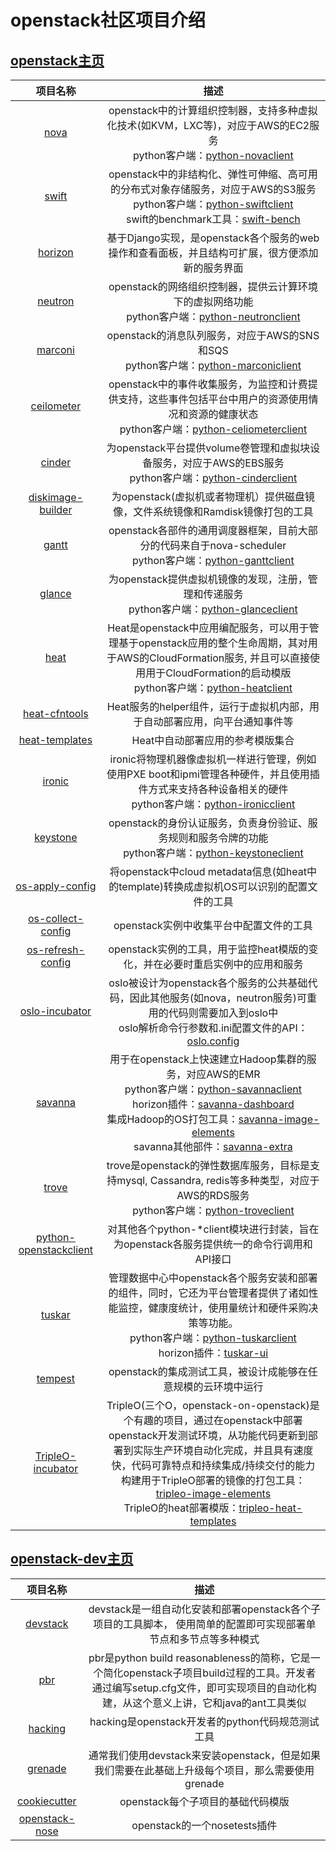 # openstack社区项目介绍

## [openstack主页](https://github.com/openstack)

| 项目名称 | 描述 |
|:---:|:---:|
| [nova](https://github.com/openstack/nova) | openstack中的计算组织控制器，支持多种虚拟化技术(如KVM，LXC等)，对应于AWS的EC2服务 <br> python客户端：[python-novaclient](https://github.com/openstack/python-novaclient)|
| [swift](https://github.com/openstack/swift) | openstack中的非结构化、弹性可伸缩、高可用的分布式对象存储服务，对应于AWS的S3服务 <br> python客户端：[python-swiftclient](https://github.com/openstack/python-swiftclient) <br> swift的benchmark工具：[swift-bench](https://github.com/openstack/swift-bench) |
| [horizon](https://github.com/openstack/horizon) | 基于Django实现，是openstack各个服务的web操作和查看面板，并且结构可扩展，很方便添加新的服务界面 |
| [neutron](https://github.com/openstack/horizon) | openstack的网络组织控制器，提供云计算环境下的虚拟网络功能 <br> python客户端：[python-neutronclient](https://github.com/openstack/python-neutronclient) |
| [marconi](https://github.com/openstack/marconi) | openstack的消息队列服务，对应于AWS的SNS和SQS <br> python客户端：[python-marconiclient](https://github.com/openstack/python-marconiclient) |
| [ceilometer](https://github.com/openstack/ceilometer) | openstack中的事件收集服务，为监控和计费提供支持，这些事件包括平台中用户的资源使用情况和资源的健康状态 <br> python客户端：[python-celiometerclient](https://github.com/openstack/python-ceilometerclient) |
| [cinder](https://github.com/openstack/cinder) | 为openstack平台提供volume卷管理和虚拟块设备服务，对应于AWS的EBS服务 <br> python客户端：[python-cinderclient](https://github.com/openstack/python-cinderclient) |
| [diskimage-builder](https://github.com/openstack/diskimage-builder) | 为openstack(虚拟机或者物理机）提供磁盘镜像，文件系统镜像和Ramdisk镜像打包的工具 |
| [gantt](https://github.com/openstack/gantt) | openstack各部件的通用调度器框架，目前大部分的代码来自于nova-scheduler <br> python客户端：[python-ganttclient](https://github.com/openstack/python-ganttclient) |
| [glance](https://github.com/openstack/glance) | 为openstack提供虚拟机镜像的发现，注册，管理和传递服务 <br> python客户端：[python-glanceclient](https://github.com/openstack/python-glanceclient)|
| [heat](https://github.com/openstack/heat) | Heat是openstack中应用编配服务，可以用于管理基于openstack应用的整个生命周期，其对用于AWS的CloudFormation服务, 并且可以直接使用用于CloudFormation的启动模版 <br> python客户端：[python-heatclient](https://github.com/openstack/python-heatclient) |
| [heat-cfntools](https://github.com/openstack/heat-cfntools) | Heat服务的helper组件，运行于虚拟机内部，用于自动部署应用，向平台通知事件等 |
| [heat-templates](https://github.com/openstack/heat-templates) | Heat中自动部署应用的参考模版集合 |
| [ironic](https://github.com/openstack/ironic) | ironic将物理机器像虚拟机一样进行管理，例如使用PXE boot和ipmi管理各种硬件，并且使用插件方式来支持各种设备相关的硬件 <br> python客户端：[python-ironicclient](https://github.com/openstack/python-ironicclient) |
| [keystone](https://github.com/openstack/keystone) | openstack的身份认证服务，负责身份验证、服务规则和服务令牌的功能 <br> python客户端：[python-keystoneclient](https://github.com/openstack/python-keystoneclient) |
| [os-apply-config](https://github.com/openstack/os-apply-config) | 将openstack中cloud metadata信息(如heat中的template)转换成虚拟机OS可以识别的配置文件的工具 |
| [os-collect-config](https://github.com/openstack/os-collect-config) | openstack实例中收集平台中配置文件的工具 |
| [os-refresh-config](https://github.com/openstack/os-refresh-config) | openstack实例的工具，用于监控heat模版的变化，并在必要时重启实例中的应用和服务 |
| [oslo-incubator](https://github.com/openstack/oslo-incubator) | oslo被设计为openstack各个服务的公共基础代码，因此其他服务(如nova，neutron服务)可重用的代码则需要加入到oslo中 <br> oslo解析命令行参数和.ini配置文件的API：[oslo.config](https://github.com/openstack/oslo.config) |
| [savanna](https://github.com/openstack/savanna) | 用于在openstack上快速建立Hadoop集群的服务，对应AWS的EMR <br> python客户端：[python-savannaclient](https://github.com/openstack/python-savannaclient) <br> horizon插件：[savanna-dashboard](https://github.com/openstack/savanna-dashboard) <br> 集成Hadoop的OS打包工具：[savanna-image-elements](https://github.com/openstack/savanna-image-elements) <br> savanna其他部件：[savanna-extra](https://github.com/openstack/savanna-extra) | 
| [trove](https://github.com/openstack/trove) | trove是openstack的弹性数据库服务，目标是支持mysql, Cassandra, redis等多种类型，对应于AWS的RDS服务 <br> python客户端：[python-troveclient](https://github.com/openstack/python-troveclient) |
| [python-openstackclient](https://github.com/openstack/python-openstackclient) | 对其他各个python-*client模块进行封装，旨在为openstack各服务提供统一的命令行调用和API接口 |
| [tuskar](https://github.com/openstack/tuskar) | 管理数据中心中openstack各个服务安装和部署的组件，同时，它还为平台管理者提供了诸如性能监控，健康度统计，使用量统计和硬件采购决策等功能。<br> python客户端：[python-tuskarclient](https://github.com/openstack/python-tuskarclient) <br> horizon插件：[tuskar-ui](https://github.com/openstack/tuskar-ui) |
| [tempest](https://github.com/openstack/tempest) | openstack的集成测试工具，被设计成能够在任意规模的云环境中运行 |
| [TripleO-incubator](https://github.com/tripleo-incubator) | TripleO(三个O，openstack-on-openstack)是个有趣的项目，通过在openstack中部署openstack开发测试环境，从功能代码更新到部署到实际生产环境自动化完成，并且具有速度快，代码可靠特点和持续集成/持续交付的能力 <br> 构建用于TripleO部署的镜像的打包工具：[tripleo-image-elements](https://github.com/openstack/tripleo-image-elements) <br> TripleO的heat部署模版：[tripleo-heat-templates](https://github.com/openstack/tripleo-heat-templates)


## [openstack-dev主页](https://github.com/openstack-dev) 

| 项目名称 | 描述 |
|:---:|:---:|
| [devstack](https://github.com/openstack-dev/devstack) | devstack是一组自动化安装和部署openstack各个子项目的工具脚本， 使用简单的配置即可实现部署单节点和多节点等多种模式 |
| [pbr](https://github.com/openstack-dev/pbr) | pbr是python build reasonableness的简称，它是一个简化openstack子项目build过程的工具。开发者通过编写setup.cfg文件，即可实现项目的自动化构建，从这个意义上讲，它和java的ant工具类似 |
| [hacking](https://github.com/openstack-dev/hacking) | hacking是openstack开发者的python代码规范测试工具 |
| [grenade](https://github.com/openstack-dev/grenade) | 通常我们使用devstack来安装openstack，但是如果我们需要在此基础上升级每个项目，那么需要使用grenade |
| [cookiecutter](https://github.com/openstack-dev/cookiecutter) | openstack每个子项目的基础代码模版 |
| [openstack-nose](https://github.com/openstack-dev/openstack-nose) | openstack的一个nosetests插件 |
